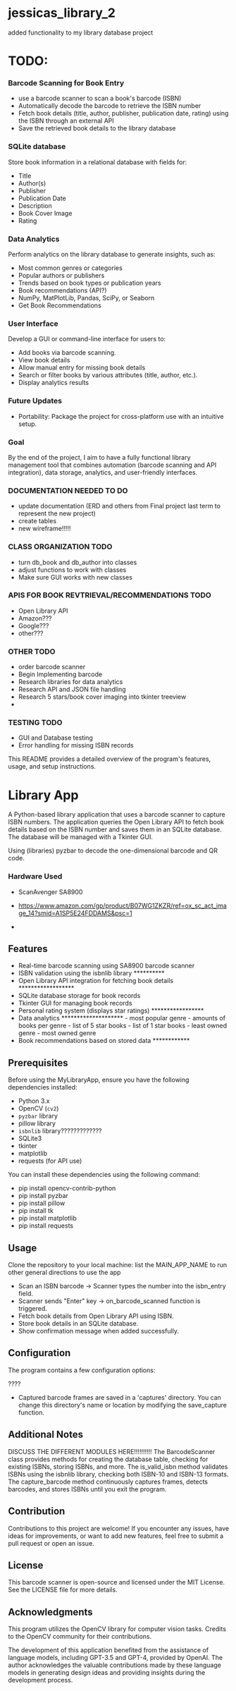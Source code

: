 # jessicas_library_2
added functionality to my library database project

# TODO:
### Barcode Scanning for Book Entry
- use a barcode scanner to scan a book's barcode (ISBN)
- Automatically decode the barcode to retrieve the ISBN number
- Fetch book details (title, author, publisher, publication date, rating) using the ISBN through an external API
- Save the retrieved book details to the library database

### SQLite database
Store book information in a relational database with fields for:
- Title
- Author(s)
- Publisher
- Publication Date
- Description
- Book Cover Image
- Rating
  
### Data Analytics
Perform analytics on the library database to generate insights, such as:
- Most common genres or categories
- Popular authors or publishers
- Trends based on book types or publication years
- Book recommendations (API?)
- NumPy, MatPlotLib, Pandas, SciPy, or Seaborn
- Get Book Recommendations 

### User Interface
Develop a GUI or command-line interface for users to:
- Add books via barcode scanning.
- View book details
- Allow manual entry for missing book details
- Search or filter books by various attributes (title, author, etc.).
- Display analytics results


### Future Updates
- Portability: Package the project for cross-platform use with an intuitive setup.

### Goal
By the end of the project, I aim to have a fully functional library management tool that combines automation (barcode scanning and API integration), data storage, analytics, and user-friendly interfaces. 

### DOCUMENTATION NEEDED TO DO
- update documentation (ERD and others from Final project last term to represent the new project)
- create tables
- new wireframe!!!!!

### CLASS ORGANIZATION TODO
- turn db_book and db_author into classes
- adjust functions to work with classes
- Make sure GUI works with new classes

### APIS FOR BOOK REVTRIEVAL/RECOMMENDATIONS TODO
- Open Library API
- Amazon???
- Google???
- other???  

### OTHER TODO 
- order barcode scanner
- Begin Implementing barcode
- Research libraries for data analytics
- Research API and JSON file handling
- Research 5 stars/book cover imaging into tkinter treeview
- 
  
### TESTING TODO
- GUI and Database testing
- Error handling for missing ISBN records


 










































This README provides a detailed overview of the program's features, usage, and setup instructions.


# Library App

A Python-based library application that uses a barcode scanner to capture ISBN numbers.  The application queries the Open Library API to fetch book details based on the ISBN number and saves them in an SQLite database. The database will be managed with a Tkinter GUI.

Using (libraries) pyzbar to decode the one-dimensional barcode and QR code. 

### Hardware Used
- ScanAvenger SA8900
- https://www.amazon.com/gp/product/B07WG1ZKZR/ref=ox_sc_act_image_14?smid=A1SP5E24FDDAMS&psc=1

- 
## Features

- Real-time barcode scanning using SA8900 barcode scanner
- ISBN validation using the isbnlib library **********
- Open Library API integration for fetching book details ******************
- SQLite database storage for book records
- Tkinter GUI for managing book records
- Personal rating system (displays star ratings) *****************
- Data analytics ********************
      - most popular genre
      - amounts of books per genre
      - list of 5 star books
      - list of 1 star books
      - least owned genre
      - most owned genre
- Book recommendations based on stored data ************


## Prerequisites

Before using the MyLibraryApp, ensure you have the following dependencies installed:

- Python 3.x
- OpenCV (`cv2`)
- `pyzbar` library
- pillow library
- `isbnlib` library?????????????
- SQLite3
- tkinter
- matplotlib
- requests (for API use)

You can install these dependencies using the following command: 

- pip install opencv-contrib-python
- pip install pyzbar
- pip install pillow
- pip install tk
- pip install matplotlib
- pip install requests





## Usage

Clone the repository to your local machine:
list the MAIN_APP_NAME to run
other general directions to use the app

- Scan an ISBN barcode → Scanner types the number into the isbn_entry field.
- Scanner sends "Enter" key → on_barcode_scanned function is triggered.
- Fetch book details from Open Library API using ISBN.
- Store book details in an SQLite database.
- Show confirmation message when added successfully.

## Configuration

The program contains a few configuration options:

????
- Captured barcode frames are saved in a 'captures' directory. You can change this directory's name or location by modifying the save_capture function.

## Additional Notes

DISCUSS THE DIFFERENT MODULES HERE!!!!!!!!!!
The BarcodeScanner class provides methods for creating the database table, checking for existing ISBNs, storing ISBNs, and more.
The is_valid_isbn method validates ISBNs using the isbnlib library, checking both ISBN-10 and ISBN-13 formats.
The capture_barcode method continuously captures frames, detects barcodes, and stores ISBNs until you exit the program.

## Contribution

Contributions to this project are welcome! If you encounter any issues, have ideas for improvements, or want to add new features, feel free to submit a pull request or open an issue.

## License

This barcode scanner is open-source and licensed under the MIT License. See the LICENSE file for more details.

## Acknowledgments

This program utilizes the OpenCV library for computer vision tasks. Credits to the OpenCV community for their contributions.

The development of this application benefited from the assistance of language models, including GPT-3.5 and GPT-4, provided by OpenAI. The author acknowledges the valuable contributions made by these language models in generating design ideas and providing insights during the development process.






